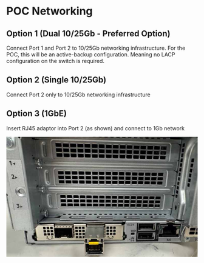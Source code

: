 # POC Networking

## Option 1 (Dual 10/25Gb - Preferred Option)

Connect Port 1 and Port 2 to 10/25Gb networking infrastructure. For the POC, this will be an active-backup configuration. Meaning no LACP configuration on the switch is required.

## Option 2 (Single 10/25Gb)

Connect Port 2 only to 10/25Gb networking infrastructure

## Option 3 (1GbE)

Insert RJ45 adaptor into Port 2 (as shown) and connect to 1Gb network

![](images/POC-Network2.jpg)
